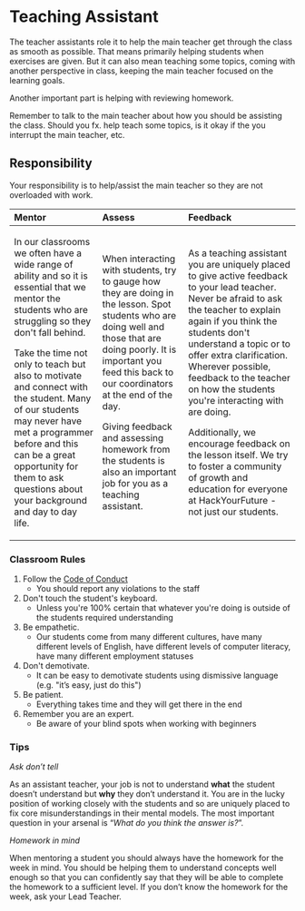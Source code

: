 # Teaching Assistant

The teacher assistants role it to help the main teacher get through the class as smooth as possible. That means primarily helping students when exercises are given. But it can also mean teaching some topics, coming with another perspective in class, keeping the main teacher focused on the learning goals.

Another important part is helping with reviewing homework.

Remember to talk to the main teacher about how you should be assisting the class. Should you fx. help teach some topics, is it okay if the you interrupt the main teacher, etc.

## Responsibility

Your responsibility is to help/assist the main teacher so they are not overloaded with work.

<table>
  <thead>
    <tr>
      <th style="text-align:left">Mentor</th>
      <th style="text-align:left">Assess</th>
      <th style="text-align:left">Feedback</th>
    </tr>
  </thead>
  <tbody>
    <tr>
      <td style="text-align:left">
        <p>In our classrooms we often have a wide range of ability and so it is essential
          that we mentor the students who are struggling so they don&apos;t fall
          behind.</p>
        <p>Take the time not only to teach but also to motivate and connect with
          the student. Many of our students may never have met a programmer before
          and this can be a great opportunity for them to ask questions about your
          background and day to day life.</p>
      </td>
      <td style="text-align:left">
        <p>When interacting with students, try to gauge how they are doing in the
          lesson. Spot students who are doing well and those that are doing poorly.
          It is important you feed this back to our coordinators at the end of the
          day.</p>
        <p>Giving feedback and assessing homework from the students is also an important
          job for you as a teaching assistant.</p>
      </td>
      <td style="text-align:left">
        <p>As a teaching assistant you are uniquely placed to give active feedback
          to your lead teacher. Never be afraid to ask the teacher to explain again
          if you think the students don&apos;t understand a topic or to offer extra
          clarification. Wherever possible, feedback to the teacher on how the students
          you&apos;re interacting with are doing.</p>
        <p>Additionally, we encourage feedback on the lesson itself. We try to foster
          a community of growth and education for everyone at HackYourFuture - not
          just our students.</p>
      </td>
    </tr>
  </tbody>
</table>

### Classroom Rules

1. ​Follow the [Code of Conduct](https://github.com/HackYourFuture-CPH/curriculum/blob/master/code-of-conduct.pdf)
   * You should report any violations to the staff
2. Don't touch the student's keyboard.
   * Unless you're 100% certain that whatever you're doing is outside of the students required understanding
3. Be empathetic.
   * Our students come from many different cultures, have many different levels of English, have different levels of computer literacy, have many different employment statuses
4. Don't demotivate.
   * It can be easy to demotivate students using dismissive language \(e.g. "it’s easy, just do this"\)
5. Be patient.
   * Everything takes time and they will get there in the end
6. Remember you are an expert.
   * Be aware of your blind spots when working with beginners

### Tips

_Ask don’t tell_

As an assistant teacher, your job is not to understand **what** the student doesn’t understand but **why** they don’t understand it. You are in the lucky position of working closely with the students and so are uniquely placed to fix core misunderstandings in their mental models. The most important question in your arsenal is “_What do you think the answer is?_”.

_Homework in mind_

When mentoring a student you should always have the homework for the week in mind. You should be helping them to understand concepts well enough so that you can confidently say that they will be able to complete the homework to a sufficient level. If you don’t know the homework for the week, ask your Lead Teacher.

